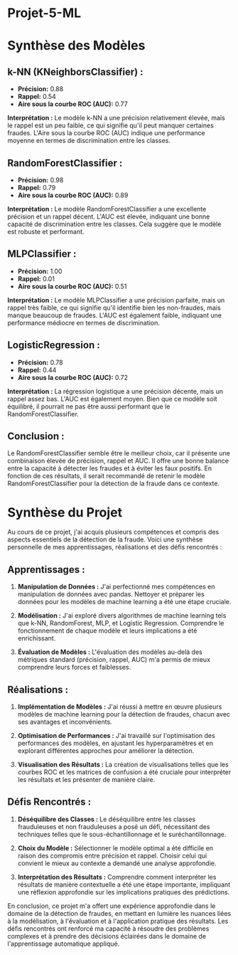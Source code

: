 # Projet-5-ML

# Synthèse des Modèles

## k-NN (KNeighborsClassifier) :
- **Précision:** 0.88
- **Rappel:** 0.54
- **Aire sous la courbe ROC (AUC):** 0.77

**Interprétation :** Le modèle k-NN a une précision relativement élevée, mais le rappel est un peu faible, ce qui signifie qu'il peut manquer certaines fraudes. L'Aire sous la courbe ROC (AUC) indique une performance moyenne en termes de discrimination entre les classes.

## RandomForestClassifier :
- **Précision:** 0.98
- **Rappel:** 0.79
- **Aire sous la courbe ROC (AUC):** 0.89

**Interprétation :** Le modèle RandomForestClassifier a une excellente précision et un rappel décent. L'AUC est élevée, indiquant une bonne capacité de discrimination entre les classes. Cela suggère que le modèle est robuste et performant.

## MLPClassifier :
- **Précision:** 1.00
- **Rappel:** 0.01
- **Aire sous la courbe ROC (AUC):** 0.51

**Interprétation :** Le modèle MLPClassifier a une précision parfaite, mais un rappel très faible, ce qui signifie qu'il identifie bien les non-fraudes, mais manque beaucoup de fraudes. L'AUC est également faible, indiquant une performance médiocre en termes de discrimination.

## LogisticRegression :
- **Précision:** 0.78
- **Rappel:** 0.44
- **Aire sous la courbe ROC (AUC):** 0.72

**Interprétation :** La régression logistique a une précision décente, mais un rappel assez bas. L'AUC est également moyen. Bien que ce modèle soit équilibré, il pourrait ne pas être aussi performant que le RandomForestClassifier.

## Conclusion :
Le RandomForestClassifier semble être le meilleur choix, car il présente une combinaison élevée de précision, rappel et AUC. Il offre une bonne balance entre la capacité à détecter les fraudes et à éviter les faux positifs. En fonction de ces résultats, il serait recommandé de retenir le modèle RandomForestClassifier pour la détection de la fraude dans ce contexte.

# Synthèse du Projet

Au cours de ce projet, j'ai acquis plusieurs compétences et compris des aspects essentiels de la détection de la fraude. Voici une synthèse personnelle de mes apprentissages, réalisations et des défis rencontrés :

## **Apprentissages :**

1. **Manipulation de Données :** J'ai perfectionné mes compétences en manipulation de données avec pandas. Nettoyer et préparer les données pour les modèles de machine learning a été une étape cruciale.

2. **Modélisation :** J'ai exploré divers algorithmes de machine learning tels que k-NN, RandomForest, MLP, et Logistic Regression. Comprendre le fonctionnement de chaque modèle et leurs implications a été enrichissant.

3. **Évaluation de Modèles :** L'évaluation des modèles au-delà des métriques standard (précision, rappel, AUC) m'a permis de mieux comprendre leurs forces et faiblesses.

## **Réalisations :**

1. **Implémentation de Modèles :** J'ai réussi à mettre en œuvre plusieurs modèles de machine learning pour la détection de fraudes, chacun avec ses avantages et inconvénients.

2. **Optimisation de Performances :** J'ai travaillé sur l'optimisation des performances des modèles, en ajustant les hyperparamètres et en explorant différentes approches pour améliorer la détection.

3. **Visualisation des Résultats :** La création de visualisations telles que les courbes ROC et les matrices de confusion a été cruciale pour interpréter les résultats et les présenter de manière claire.

## **Défis Rencontrés :**

1. **Déséquilibre des Classes :** Le déséquilibre entre les classes frauduleuses et non frauduleuses a posé un défi, nécessitant des techniques telles que le sous-échantillonnage et le suréchantillonnage.

2. **Choix du Modèle :** Sélectionner le modèle optimal a été difficile en raison des compromis entre précision et rappel. Choisir celui qui convient le mieux au contexte a demandé une analyse approfondie.

3. **Interprétation des Résultats :** Comprendre comment interpréter les résultats de manière contextuelle a été une étape importante, impliquant une réflexion approfondie sur les implications pratiques des prédictions.

En conclusion, ce projet m'a offert une expérience approfondie dans le domaine de la détection de fraudes, en mettant en lumière les nuances liées à la modélisation, à l'évaluation et à l'application pratique des résultats. Les défis rencontrés ont renforcé ma capacité à résoudre des problèmes complexes et à prendre des décisions éclairées dans le domaine de l'apprentissage automatique appliqué.

